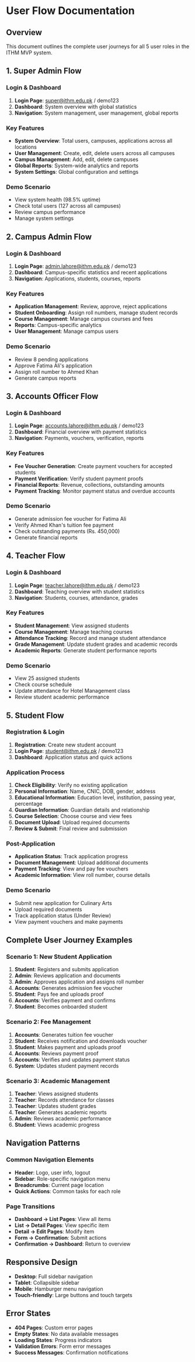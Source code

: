 # User Flow Documentation

## Overview
This document outlines the complete user journeys for all 5 user roles in the ITHM MVP system.

## 1. Super Admin Flow

### Login & Dashboard
1. **Login Page**: super@ithm.edu.pk / demo123
2. **Dashboard**: System overview with global statistics
3. **Navigation**: System management, user management, global reports

### Key Features
- **System Overview**: Total users, campuses, applications across all locations
- **User Management**: Create, edit, delete users across all campuses
- **Campus Management**: Add, edit, delete campuses
- **Global Reports**: System-wide analytics and reports
- **System Settings**: Global configuration and settings

### Demo Scenario
- View system health (98.5% uptime)
- Check total users (127 across all campuses)
- Review campus performance
- Manage system settings

## 2. Campus Admin Flow

### Login & Dashboard
1. **Login Page**: admin.lahore@ithm.edu.pk / demo123
2. **Dashboard**: Campus-specific statistics and recent applications
3. **Navigation**: Applications, students, courses, reports

### Key Features
- **Application Management**: Review, approve, reject applications
- **Student Onboarding**: Assign roll numbers, manage student records
- **Course Management**: Manage campus courses and fees
- **Reports**: Campus-specific analytics
- **User Management**: Manage campus users

### Demo Scenario
- Review 8 pending applications
- Approve Fatima Ali's application
- Assign roll number to Ahmed Khan
- Generate campus reports

## 3. Accounts Officer Flow

### Login & Dashboard
1. **Login Page**: accounts.lahore@ithm.edu.pk / demo123
2. **Dashboard**: Financial overview with payment statistics
3. **Navigation**: Payments, vouchers, verification, reports

### Key Features
- **Fee Voucher Generation**: Create payment vouchers for accepted students
- **Payment Verification**: Verify student payment proofs
- **Financial Reports**: Revenue, collections, outstanding amounts
- **Payment Tracking**: Monitor payment status and overdue accounts

### Demo Scenario
- Generate admission fee voucher for Fatima Ali
- Verify Ahmed Khan's tuition fee payment
- Check outstanding payments (Rs. 450,000)
- Generate financial reports

## 4. Teacher Flow

### Login & Dashboard
1. **Login Page**: teacher.lahore@ithm.edu.pk / demo123
2. **Dashboard**: Teaching overview with student statistics
3. **Navigation**: Students, courses, attendance, grades

### Key Features
- **Student Management**: View assigned students
- **Course Management**: Manage teaching courses
- **Attendance Tracking**: Record and manage student attendance
- **Grade Management**: Update student grades and academic records
- **Academic Reports**: Generate student performance reports

### Demo Scenario
- View 25 assigned students
- Check course schedule
- Update attendance for Hotel Management class
- Review student academic performance

## 5. Student Flow

### Registration & Login
1. **Registration**: Create new student account
2. **Login Page**: student@ithm.edu.pk / demo123
3. **Dashboard**: Application status and quick actions

### Application Process
1. **Check Eligibility**: Verify no existing application
2. **Personal Information**: Name, CNIC, DOB, gender, address
3. **Educational Information**: Education level, institution, passing year, percentage
4. **Guardian Information**: Guardian details and relationship
5. **Course Selection**: Choose course and view fees
6. **Document Upload**: Upload required documents
7. **Review & Submit**: Final review and submission

### Post-Application
- **Application Status**: Track application progress
- **Document Management**: Upload additional documents
- **Payment Tracking**: View and pay fee vouchers
- **Academic Information**: View roll number, course details

### Demo Scenario
- Submit new application for Culinary Arts
- Upload required documents
- Track application status (Under Review)
- View payment vouchers and make payments

## Complete User Journey Examples

### Scenario 1: New Student Application
1. **Student**: Registers and submits application
2. **Admin**: Reviews application and documents
3. **Admin**: Approves application and assigns roll number
4. **Accounts**: Generates admission fee voucher
5. **Student**: Pays fee and uploads proof
6. **Accounts**: Verifies payment and confirms
7. **Student**: Becomes onboarded student

### Scenario 2: Fee Management
1. **Accounts**: Generates tuition fee voucher
2. **Student**: Receives notification and downloads voucher
3. **Student**: Makes payment and uploads proof
4. **Accounts**: Reviews payment proof
5. **Accounts**: Verifies and updates payment status
6. **System**: Updates student payment records

### Scenario 3: Academic Management
1. **Teacher**: Views assigned students
2. **Teacher**: Records attendance for classes
3. **Teacher**: Updates student grades
4. **Teacher**: Generates academic reports
5. **Admin**: Reviews academic performance
6. **Student**: Views academic progress

## Navigation Patterns

### Common Navigation Elements
- **Header**: Logo, user info, logout
- **Sidebar**: Role-specific navigation menu
- **Breadcrumbs**: Current page location
- **Quick Actions**: Common tasks for each role

### Page Transitions
- **Dashboard → List Pages**: View all items
- **List → Detail Pages**: View specific item
- **Detail → Edit Pages**: Modify item
- **Form → Confirmation**: Submit actions
- **Confirmation → Dashboard**: Return to overview

## Responsive Design
- **Desktop**: Full sidebar navigation
- **Tablet**: Collapsible sidebar
- **Mobile**: Hamburger menu navigation
- **Touch-friendly**: Large buttons and touch targets

## Error States
- **404 Pages**: Custom error pages
- **Empty States**: No data available messages
- **Loading States**: Progress indicators
- **Validation Errors**: Form error messages
- **Success Messages**: Confirmation notifications
